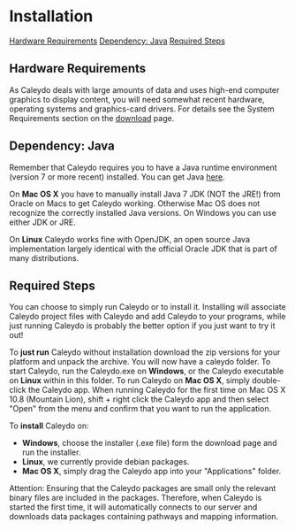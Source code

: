 # Installation

[Hardware Requirements](#Hardware_Requirements)
[Dependency: Java](#Dependency:_Java)
[Required Steps](#Required_Steps)

## Hardware Requirements
As Caleydo deals with large amounts of data and uses high-end computer graphics to display content, you will need somewhat recent hardware, operating systems and graphics-card drivers. For details see the System Requirements section on the [download](http://www.icg.tugraz.at/project/caleydo/download-caleydo) page.

## Dependency: Java
Remember that Caleydo requires you to have a Java runtime environment (version 7 or more recent) installed. You can get Java [here](http://www.oracle.com/technetwork/java/javase/downloads/jdk7-downloads-1880260.html).

On **Mac OS X** you have to manually install Java 7 JDK (NOT the JRE!) from Oracle on Macs to get Caleydo working. Otherwise Mac OS does not recognize the correctly installed Java versions. On Windows you can use either JDK or JRE. 

On **Linux** Caleydo works fine with OpenJDK, an open source Java implementation largely identical with the official Oracle JDK that is part of many distributions. 

## Required Steps
You can choose to simply run Caleydo or to install it. Installing will associate Caleydo project files with Caleydo and add Caleydo to your programs, while just running Caleydo is probably the better option if you just want to try it out!

To **just run** Caleydo without installation download the zip versions for your platform and unpack the archive. You will now have a caleydo folder. To start Caleydo, run the Caleydo.exe on **Windows**, or the Caleydo executable on **Linux** within in this folder. To run Caleydo on **Mac OS X**, simply double-click the Caleydo app. When running Caleydo for the first time on Mac OS X 10.8 (Mountain Lion), shift + right click the Caleydo app and then select "Open" from the menu and confirm that you want to run the application.

To **install** Caleydo on:
 * **Windows**, choose the installer (.exe file) form the download page and run the installer. 
 * **Linux**, we currently provide debian packages. 
 * **Mac OS X**, simply drag the Caleydo app into your "Applications" folder.
 
Attention: Ensuring that the Caleydo packages are small only the relevant binary files are included in the packages. Therefore, when Caleydo is started the first time, it will automatically connects to our server and downloads data packages containing pathways and mapping information.
